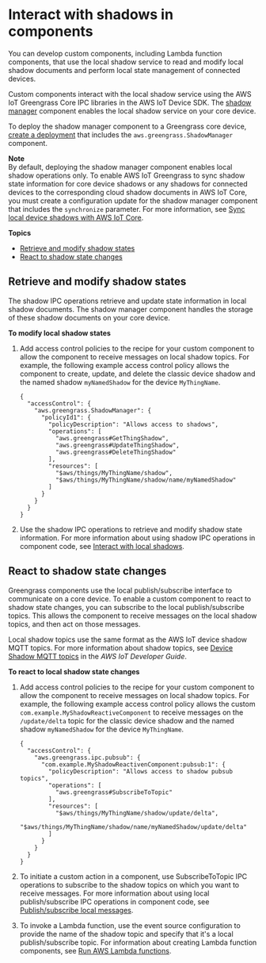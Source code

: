 # Interact with shadows in components<a name="interact-with-shadows-in-components"></a>

You can develop custom components, including Lambda function components, that use the local shadow service to read and modify local shadow documents and perform local state management of connected devices\. 

Custom components interact with the local shadow service using the AWS IoT Greengrass Core IPC libraries in the AWS IoT Device SDK\. The [shadow manager](shadow-manager-component.md) component enables the local shadow service on your core device\.

To deploy the shadow manager component to a Greengrass core device, [create a deployment](create-deployments.md) that includes the `aws.greengrass.ShadowManager` component\.

**Note**  
By default, deploying the shadow manager component enables local shadow operations only\. To enable AWS IoT Greengrass to sync shadow state information for core device shadows or any shadows for connected devices to the corresponding cloud shadow documents in AWS IoT Core, you must create a configuration update for the shadow manager component that includes the `synchronize` parameter\. For more information, see [Sync local device shadows with AWS IoT Core](sync-shadows-with-iot-core.md)\.

**Topics**
+ [Retrieve and modify shadow states](#interact-shadow-states)
+ [React to shadow state changes](#react-shadow-events)

## Retrieve and modify shadow states<a name="interact-shadow-states"></a>

The shadow IPC operations retrieve and update state information in local shadow documents\. The shadow manager component handles the storage of these shadow documents on your core device\.

**To modify local shadow states**

1. Add access control policies to the recipe for your custom component to allow the component to receive messages on local shadow topics\. For example, the following example access control policy allows the component to create, update, and delete the classic device shadow and the named shadow `myNamedShadow` for the device `MyThingName`\.

   ```
   {
     "accessControl": {
       "aws.greengrass.ShadowManager": {
         "policyId1": {
           "policyDescription": "Allows access to shadows",
           "operations": [
             "aws.greengrass#GetThingShadow",
             "aws.greengrass#UpdateThingShadow",
             "aws.greengrass#DeleteThingShadow"
           ],
           "resources": [
             "$aws/things/MyThingName/shadow",
             "$aws/things/MyThingName/shadow/name/myNamedShadow"
           ]
         }    
       }
     }
   }
   ```

1. Use the shadow IPC operations to retrieve and modify shadow state information\. For more information about using shadow IPC operations in component code, see [Interact with local shadows](ipc-local-shadows.md)\.

## React to shadow state changes<a name="react-shadow-events"></a>

Greengrass components use the local publish/subscribe interface to communicate on a core device\. To enable a custom component to react to shadow state changes, you can subscribe to the local publish/subscribe topics\. This allows the component to receive messages on the local shadow topics, and then act on those messages\. 

Local shadow topics use the same format as the AWS IoT device shadow MQTT topics\. For more information about shadow topics, see [Device Shadow MQTT topics](https://docs.aws.amazon.com/iot/latest/developerguide/device-shadow-mqtt.html) in the *AWS IoT Developer Guide*\.

**To react to local shadow state changes**

1. Add access control policies to the recipe for your custom component to allow the component to receive messages on local shadow topics\. For example, the following example access control policy allows the custom `com.example.MyShadowReactiveComponent` to receive messages on the `/update/delta` topic for the classic device shadow and the named shadow `myNamedShadow` for the device `MyThingName`\.

   ```
   {
     "accessControl": {
       "aws.greengrass.ipc.pubsub": {
         "com.example.MyShadowReactivenComponent:pubsub:1": {
           "policyDescription": "Allows access to shadow pubsub topics",
           "operations": [
             "aws.greengrass#SubscribeToTopic"
           ],
           "resources": [
             "$aws/things/MyThingName/shadow/update/delta",
             "$aws/things/MyThingName/shadow/name/myNamedShadow/update/delta"
           ]
         }
       }
     }
   }
   ```

1. To initiate a custom action in a component, use SubscribeToTopic IPC operations to subscribe to the shadow topics on which you want to receive messages\. For more information about using local publish/subscribe IPC operations in component code, see [Publish/subscribe local messages](ipc-publish-subscribe.md)\.

1. To invoke a Lambda function, use the event source configuration to provide the name of the shadow topic and specify that it's a local publish/subscribe topic\. For information about creating Lambda function components, see [Run AWS Lambda functions](run-lambda-functions.md)\.
